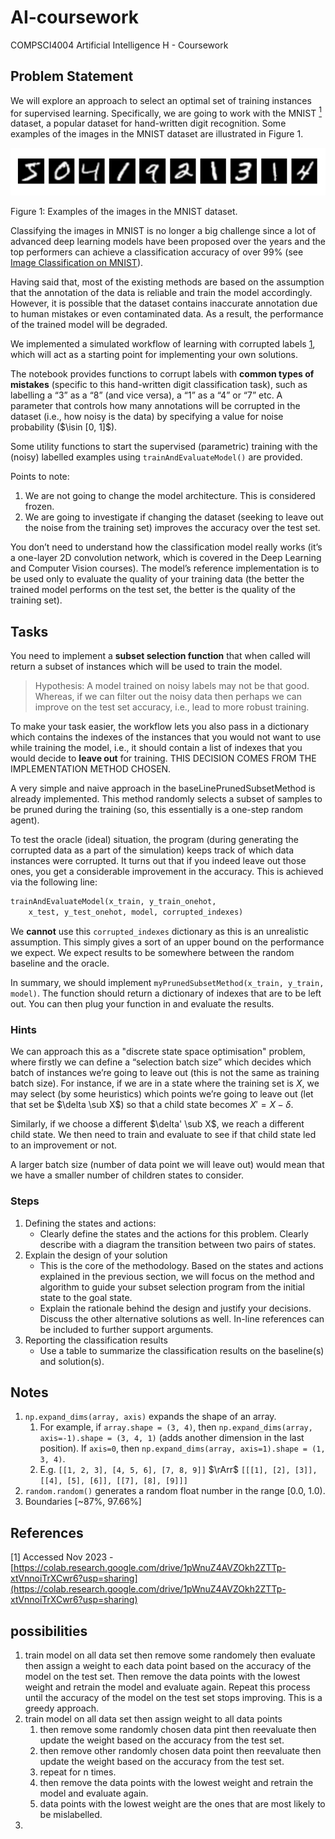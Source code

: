 # AI-coursework
COMPSCI4004 Artificial Intelligence H - Coursework

## Problem Statement

We will explore an approach to select an optimal set of training instances for supervised learning. Specifically, we are going to work with the MNIST [$^1$](#references) dataset, a popular dataset for hand-written digit recognition. Some examples of the images in the MNIST dataset are illustrated in Figure 1.

![Example of images in the MNIST dataset](img/example_MNIST_dataset.png)

Figure 1: Examples of the images in the MNIST dataset.

Classifying the images in MNIST is no longer a big challenge since a lot of advanced deep learning models have been proposed over the years and the top performers can achieve a classification accuracy of over 99% (see [Image Classification on MNIST](https://paperswithcode.com/sota/image-classification-on-mnist)). 

Having said that, most of the existing methods are based on the assumption that the annotation
of the data is reliable and train the model accordingly. However, it is possible that the dataset
contains inaccurate annotation due to human mistakes or even contaminated data. As a result, the
performance of the trained model will be degraded.

We implemented a simulated workflow of learning with corrupted labels [1](#references), which will act as a starting point for implementing your own solutions.

The notebook provides functions to corrupt labels with **common types of mistakes** (specific to this hand-written digit classification task), such as labelling a “3” as a “8” (and vice versa), a “1” as a “4” or “7” etc. A parameter that controls how many annotations will be corrupted in the dataset (i.e., how noisy is the data) by specifying a value for noise probability ($\isin [0, 1]$).

Some utility functions to start the supervised (parametric) training with the (noisy) labelled examples using `trainAndEvaluateModel()` are provided.

Points to note:

1. We are not going to change the model architecture. This is considered frozen.
2. We are going to investigate if changing the dataset (seeking to leave out the noise from the training set) improves the accuracy over the test set.

You don’t need to understand how the classification model really works (it’s a one-layer 2D convolution network, which is covered in the Deep Learning and Computer Vision courses). The model’s reference implementation is to be used only to evaluate the quality of your training data (the better the trained model performs on the test set, the better is the quality of the training set).

## Tasks

You need to implement a **subset selection function** that when called will return a subset of instances which will be used to train the model.

> Hypothesis: A model trained on noisy labels may not be that good. Whereas, if we can filter out the noisy data then perhaps we can improve on the test set accuracy, i.e., lead to more robust training.

To make your task easier, the workflow lets you also pass in a dictionary which contains the indexes of the instances that you would not want to use while training the model, i.e., it should contain a list of indexes that you would decide to **leave out** for training. THIS DECISION COMES FROM THE IMPLEMENTATION METHOD CHOSEN.

A very simple and naive approach in the baseLinePrunedSubsetMethod is already implemented. This method randomly selects a subset of samples to be pruned during the training (so, this essentially is a one-step random agent).

To test the oracle (ideal) situation, the program (during generating the corrupted data as a part of the simulation) keeps track of which data instances were corrupted. It turns out that if you indeed leave out those ones, you get a considerable improvement in the accuracy. This is achieved via the following line:

```python
trainAndEvaluateModel(x_train, y_train_onehot,
    x_test, y_test_onehot, model, corrupted_indexes)
```

We **cannot** use this `corrupted_indexes` dictionary as this is an unrealistic assumption. This simply gives a sort of an upper bound on the performance we expect. We expect results to be somewhere between the random baseline and the oracle.

In summary, we should implement `myPrunedSubsetMethod(x_train, y_train, model)`. The function should return a dictionary of indexes that are to be left out. You can then plug your function in and evaluate the results.


### Hints

We can approach this as a "discrete state space optimisation" problem, where firstly we can define a “selection batch size” which decides which batch of instances we’re going to leave out (this is not the same as training batch size). For instance, if we are in a state where the training set is $X$, we may select (by some heuristics) which points we’re going to leave out (let that set be $\delta \sub X$) so that a child state becomes $X' = X − \delta$.

Similarly, if we choose a different $\delta' \sub X$, we reach a different child state. We then need to train and evaluate to see if that child state led to an improvement or not.

A larger batch size (number of data point we will leave out) would mean that we have a smaller number of children states to consider.

### Steps

1. Defining the states and actions:
   - Clearly define the states and the actions for this problem. Clearly describe with a diagram the transition between two pairs of states.
2. Explain the design of your solution
   - This is the core of the methodology. Based on the states and actions explained in the previous section, we will focus on the method and algorithm to guide your subset selection program from the initial state to the goal state.
   - Explain the rationale behind the design and justify your decisions. Discuss the other alternative solutions as well. In-line references can be included to further support arguments.
3. Reporting the classification results
   - Use a table to summarize the classification results on the baseline(s) and solution(s).



## Notes

1. `np.expand_dims(array, axis)` expands the shape of an array. 
   1. For example, if `array.shape = (3, 4)`, then `np.expand_dims(array, axis=-1).shape = (3, 4, 1)` (adds another dimension in the last position). If `axis=0`, then `np.expand_dims(array, axis=1).shape = (1, 3, 4)`. 
   2. E.g. `[[1, 2, 3], [4, 5, 6], [7, 8, 9]]` $\rArr$ `[[[1], [2], [3]], [[4], [5], [6]], [[7], [8], [9]]]`
2. `random.random()` generates a random float number in the range [0.0, 1.0).
3. Boundaries [~87%, 97.66%] 


## References

<!-- [$^1$](#references) -->

[1] Accessed Nov 2023 - [https://colab.research.google.com/drive/1pWnuZ4AVZOkh2ZTTp-xtVnnoiTrXCwr6?usp=sharing](https://colab.research.google.com/drive/1pWnuZ4AVZOkh2ZTTp-xtVnnoiTrXCwr6?usp=sharing)

## possibilities

1. train model on all data set then remove some randomely then evaluate then assign a weight to each data point based on the accuracy of the model on the test set. Then remove the data points with the lowest weight and retrain the model and evaluate again. Repeat this process until the accuracy of the model on the test set stops improving. This is a greedy approach.
2. train model on all data set then assign weight to all data points
   1. then remove some randomly chosen data pint then reevaluate then update the weight based on the accuracy from the test set. 
   2. then remove other randomly chosen data point then reevaluate then update the weight based on the accuracy from the test set.
   3. repeat for n times.
   4. then remove the data points with the lowest weight and retrain the model and evaluate again. 
   5. data points with the lowest weight are the ones that are most likely to be mislabelled.
3. 
